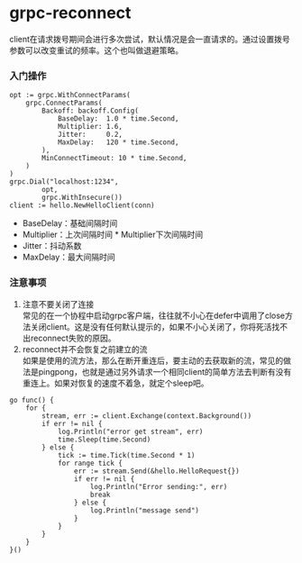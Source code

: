 # grpc-reconnect

client在请求拨号期间会进行多次尝试，默认情况是会一直请求的。通过设置拨号参数可以改变重试的频率。这个也叫做退避策略。

### 入门操作
```golang
opt := grpc.WithConnectParams(
    grpc.ConnectParams(
        Backoff: backoff.Config(
            BaseDelay:  1.0 * time.Second,
            Multiplier: 1.6,
            Jitter:     0.2,
            MaxDelay:   120 * time.Second,
        ),
        MinConnectTimeout: 10 * time.Second,
    )
)
grpc.Dial("localhost:1234",
        opt,
        grpc.WithInsecure())
client := hello.NewHelloClient(conn)
```

- BaseDelay：基础间隔时间
- Multiplier：上次间隔时间 * Multiplier下次间隔时间
- Jitter：抖动系数
- MaxDelay：最大间隔时间

### 注意事项
1. 注意不要关闭了连接  
常见的在一个协程中启动grpc客户端，往往就不小心在defer中调用了close方法关闭client。这是没有任何默认提示的，如果不小心关闭了，你将死活找不出reconnect失败的原因。
2. reconnect并不会恢复之前建立的流  
如果是使用的流方法，那么在断开重连后，要主动的去获取新的流，常见的做法是pingpong，也就是通过另外请求一个相同client的简单方法去判断有没有重连上。如果对恢复的速度不着急，就定个sleep吧。
```golang
go func() {
	for {
		stream, err := client.Exchange(context.Background())
		if err != nil {
			log.Println("error get stream", err)
			time.Sleep(time.Second)
		} else {
			tick := time.Tick(time.Second * 1)
			for range tick {
				err := stream.Send(&hello.HelloRequest{})
				if err != nil {
					log.Println("Error sending:", err)
					break
				} else {
					log.Println("message send")
				}
			}
		}
	}
}()
```

